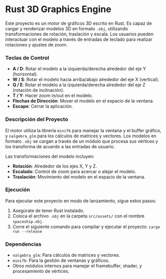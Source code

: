 # Rust 3D Graphics Engine

Este proyecto es un motor de gráficos 3D escrito en Rust. Es capaz de cargar y renderizar modelos 3D en formato `.obj`, utilizando transformaciones de rotación, traslación y escala. Los usuarios pueden interactuar con el modelo a través de entradas de teclado para realizar rotaciones y ajustes de zoom. 

### Teclas de Control

- **A / D**: Rotar el modelo a la izquierda/derecha alrededor del eje Y (horizontal).
- **W / S**: Rotar el modelo hacia arriba/abajo alrededor del eje X (vertical).
- **Q / E**: Rotar el modelo a la izquierda/derecha alrededor del eje Z (rotación de inclinación).
- **T / Y**: Hacer zoom in/out en el modelo.
- **Flechas de Dirección**: Mover el modelo en el espacio de la ventana.
- **Escape**: Cerrar la aplicación.

### Descripción del Proyecto

El motor utiliza la librería `minifb` para manejar la ventana y el buffer gráfico, y `nalgebra_glm` para los cálculos de matrices y vectores. Los modelos en formato `.obj` se cargan a través de un módulo que procesa sus vértices y los transforma de acuerdo a las entradas de usuario.

Las transformaciones del modelo incluyen:
- **Rotación**: Alrededor de los ejes X, Y y Z.
- **Escalado**: Control de zoom para acercar o alejar el modelo.
- **Traslación**: Movimiento del modelo en el espacio de la ventana.

### Ejecución

Para ejecutar este proyecto en modo de lanzamiento, sigue estos pasos:

1. Asegúrate de tener Rust instalado.
2. Coloca el archivo `.obj` en la carpeta `src/assets/` con el nombre `spaceship.obj`.
3. Corre el siguiente comando para compilar y ejecutar el proyecto:
```cargo run --release```




### Dependencias

- `nalgebra_glm`: Para cálculos de matrices y vectores.
- `minifb`: Para la gestión de ventanas y gráficos.
- Otros módulos internos para manejar el framebuffer, shader, y procesamiento de vértices.


